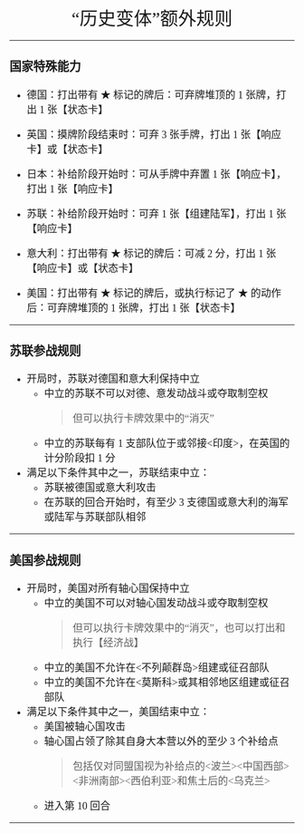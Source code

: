 <font face="更纱黑体 SC" size=4>

<div align='center' ><font size='6'>“历史变体”额外规则</font></div>

---

### 国家特殊能力

- 德国：打出带有 ★ 标记的牌后：可弃牌堆顶的 1 张牌，打出 1 张【状态卡】

- 英国：摸牌阶段结束时：可弃 3 张手牌，打出 1 张【响应卡】或【状态卡】

- 日本：补给阶段开始时：可从手牌中弃置 1 张【响应卡】，打出 1 张【响应卡】

- 苏联：补给阶段开始时：可弃 1 张【组建陆军】，打出 1 张【响应卡】

- 意大利：打出带有 ★ 标记的牌后：可减 2 分，打出 1 张【响应卡】或【状态卡】

- 美国：打出带有 ★ 标记的牌后，或执行标记了 ★ 的动作后：可弃牌堆顶的 1 张牌，打出 1 张【状态卡】

---

### 苏联参战规则

- 开局时，苏联对德国和意大利保持中立
  - 中立的苏联不可以对德、意发动战斗或夺取制空权
    > 但可以执行卡牌效果中的“消灭”
  - 中立的苏联每有 1 支部队位于或邻接<印度>，在英国的计分阶段扣 1 分
- 满足以下条件其中之一，苏联结束中立：
  - 苏联被德国或意大利攻击
  - 在苏联的回合开始时，有至少 3 支德国或意大利的海军或陆军与苏联部队相邻

---

### 美国参战规则

- 开局时，美国对所有轴心国保持中立
  - 中立的美国不可以对轴心国发动战斗或夺取制空权
    > 但可以执行卡牌效果中的“消灭”，也可以打出和执行【经济战】
  - 中立的美国不允许在<不列颠群岛>组建或征召部队
  - 中立的美国不允许在<莫斯科>或其相邻地区组建或征召部队
- 满足以下条件其中之一，美国结束中立：
  - 美国被轴心国攻击
  - 轴心国占领了除其自身大本营以外的至少 3 个补给点
    > 包括仅对同盟国视为补给点的<波兰><中国西部><非洲南部><西伯利亚>和焦土后的<乌克兰>
  - 进入第 10 回合

---

</font>
